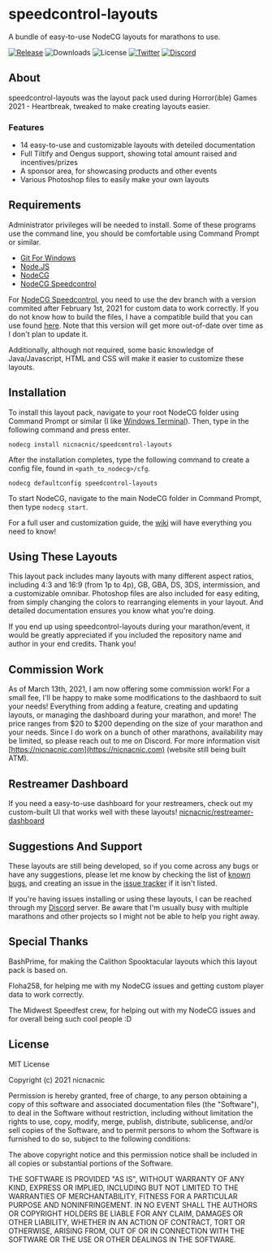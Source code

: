 # speedcontrol-layouts
A bundle of easy-to-use NodeCG layouts for marathons to use.

[![Release](https://img.shields.io/github/v/release/nicnacnic/speedcontrol-layouts?label=Release)](https://github.com/nicnacnic/speedcontrol-layouts/releases)
![Downloads](https://img.shields.io/github/downloads/nicnacnic/speedcontrol-layouts/total?label=Downloads)
![License](https://img.shields.io/github/license/nicnacnic/speedcontrol-layouts?label=License)
[![Twitter](https://img.shields.io/twitter/follow/nicnacnic11?style=social)](https://twitter.com/nicnacnic11)
[![Discord](https://img.shields.io/badge/-Join%20the%20Discord!-brightgreen?label=&logo=discord&logoColor=ffffff&color=7389D8&labelColor=6A7EC2)](https://discord.gg/A34Qpfe)

## About
speedcontrol-layouts was the layout pack used during Horror(ible) Games 2021 - Heartbreak, tweaked to make creating layouts easier.

### Features
- 14 easy-to-use and customizable layouts with deteiled documentation
- Full Tiltify and Oengus support, showing total amount raised and incentives/prizes
- A sponsor area, for showcasing products and other events
- Various Photoshop files to easily make your own layouts

## Requirements
Administrator privileges will be needed to install. Some of these programs use the command line, you should be comfortable using Command Prompt or similar.
- [Git For Windows](https://git-scm.com/downloads)
- [Node.JS](https://nodejs.org/en/)
- [NodeCG](https://github.com/nodecg/nodecg)
- [NodeCG Speedcontrol](https://github.com/speedcontrol/nodecg-speedcontrol)

For [NodeCG Speedcontrol](https://github.com/speedcontrol/nodecg-speedcontrol), you need to use the dev branch with a version commited after February 1st, 2021 for custom data to work correctly. If you do not know how to build the files, I have a compatible build that you can use found [here](https://github.com/nicnacnic/nodecg-speedcontrol). Note that this version will get more out-of-date over time as I don't plan to update it.

Additionally, although not required, some basic knowledge of Java/Javascript, HTML and CSS will make it easier to customize these layouts.

## Installation
To install this layout pack, navigate to your root NodeCG folder using Command Prompt or similar (I like [Windows Terminal](https://www.microsoft.com/en-us/p/windows-terminal/9n0dx20hk701?activetab=pivot:overviewtab)). Then, type in the following command and press enter.

```nodecg install nicnacnic/speedcontrol-layouts```

After the installation completes, type the following command to create a config file, found in ```<path_to_nodecg>/cfg```.

```nodecg defaultconfig speedcontrol-layouts```

To start NodeCG, navigate to the main NodeCG folder in Command Prompt, then type `nodecg start`.

For a full user and customization guide, the [wiki](https://github.com/nicnacnic/speedcontrol-layouts/wiki) will have everything you need to know! 

## Using These Layouts
This layout pack includes many layouts with many different aspect ratios, including 4:3 and 16:9 (from 1p to 4p), GB, GBA, DS, 3DS, intermission, and a customizable omnibar. Photoshop files are also included for easy editing, from simply changing the colors to rearranging elements in your layout. And detailed documentation ensures you know what you're doing.

If you end up using speedcontrol-layouts during your marathon/event, it would be greatly appreciated if you included the repository name and author in your end credits. Thank you!

## Commission Work
As of March 13th, 2021, I am now offering some commission work! For a small fee, I'll be happy to make some modifications to the dashbaord to suit your needs! Everything from adding a feature, creating and updating layouts, or managing the dashboard during your marathon, and more! The price ranges from $20 to $200 depending on the size of your marathon and your needs. Since I do work on a bunch of other marathons, availability may be limited, so please reach out to me on Discord. For more information visit [https://nicnacnic.com](https://nicnacnic.com) (website still being built ATM).

## Restreamer Dashboard
If you need a easy-to-use dashboard for your restreamers, check out my custom-built UI that works well with these layouts! [nicnacnic/restreamer-dashboard](https://github.com/nicnacnic/restreamer-dashboard)

## Suggestions And Support
These layouts are still being developed, so if you come across any bugs or have any suggestions, please let me know by checking the list of [known bugs](https://github.com/nicnacnic/speedcontrol-layouts/wiki), and creating an issue in the [issue tracker](https://github.com/nicnacnic/speedcontrol-layouts/issues) if it isn't listed.

If you're having issues installing or using these layouts, I can be reached through my [Discord](https://discord.gg/A34Qpfe) server. Be aware that I'm usually busy with multiple marathons and other projects so I might not be able to help you right away.

## Special Thanks
BashPrime, for making the Calithon Spooktacular layouts which this layout pack is based on.

Floha258, for helping me with my NodeCG issues and getting custom player data to work correctly.

The Midwest Speedfest crew, for helping out with my NodeCG issues and for overall being such cool people :D

## License
MIT  License

Copyright (c) 2021 nicnacnic

Permission is hereby granted, free of charge, to any person obtaining a copy
of this software and associated documentation files (the "Software"), to deal
in the Software without restriction, including without limitation the rights
to use, copy, modify, merge, publish, distribute, sublicense, and/or sell
copies of the Software, and to permit persons to whom the Software is
furnished to do so, subject to the following conditions:

The above copyright notice and this permission notice shall be included in all
copies or substantial portions of the Software.

THE SOFTWARE IS PROVIDED "AS IS", WITHOUT WARRANTY OF ANY KIND, EXPRESS OR
IMPLIED, INCLUDING BUT NOT LIMITED TO THE WARRANTIES OF MERCHANTABILITY,
FITNESS FOR A PARTICULAR PURPOSE AND NONINFRINGEMENT. IN NO EVENT SHALL THE
AUTHORS OR COPYRIGHT HOLDERS BE LIABLE FOR ANY CLAIM, DAMAGES OR OTHER
LIABILITY, WHETHER IN AN ACTION OF CONTRACT, TORT OR OTHERWISE, ARISING FROM,
OUT OF OR IN CONNECTION WITH THE SOFTWARE OR THE USE OR OTHER DEALINGS IN THE
SOFTWARE.

